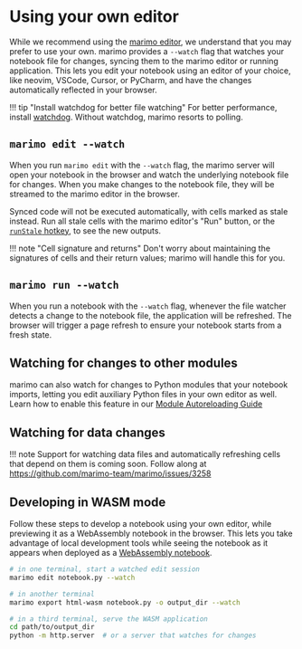 # Using your own editor

While we recommend using the [marimo editor](index.md),
we understand that you may prefer to use your own. marimo provides a
`--watch` flag that watches your notebook file for changes, syncing them to
the marimo editor or running application. This lets you edit your notebook
using an editor of your choice, like neovim, VSCode, Cursor, or PyCharm, and
have the changes automatically reflected in your browser.

!!! tip "Install watchdog for better file watching"
    For better performance, install [watchdog](https://pypi.org/project/watchdog/).
    Without watchdog, marimo resorts to polling.

## `marimo edit --watch`

When you run `marimo edit` with the `--watch` flag, the marimo server
will open your notebook in the browser and watch the underlying notebook
file for changes. When you make changes to the notebook file, they will be
streamed to the marimo editor in the browser.

Synced code will not be executed automatically, with cells marked as stale instead.
Run all stale cells with the marimo editor's "Run" button, or the [`runStale`
hotkey](hotkeys.md), to see the new outputs.

!!! note "Cell signature and returns"
    Don't worry about maintaining the signatures of cells and their return
    values; marimo will handle this for you.

## `marimo run --watch`

When you run a notebook with the `--watch` flag, whenever the file watcher
detects a change to the notebook file, the application will be refreshed. The
browser will trigger a page refresh to ensure your notebook starts from a fresh
state.

## Watching for changes to other modules

marimo can also watch for changes to Python modules that your notebook imports,
letting you edit auxiliary Python files in your own editor as well. Learn how
to enable this feature in our [Module Autoreloading
Guide](module_autoreloading.md)

## Watching for data changes

!!! note
    Support for watching data files and automatically refreshing cells that depend on them is coming soon. Follow along at <https://github.com/marimo-team/marimo/issues/3258>

## Developing in WASM mode

Follow these steps to develop a notebook using your own editor, while previewing it as a WebAssembly notebook in the browser. This lets you take advantage of local development tools while seeing the notebook as it appears when deployed as a [WebAssembly notebook](../wasm.md).
```bash
# in one terminal, start a watched edit session
marimo edit notebook.py --watch

# in another terminal
marimo export html-wasm notebook.py -o output_dir --watch

# in a third terminal, serve the WASM application
cd path/to/output_dir
python -m http.server  # or a server that watches for changes
```